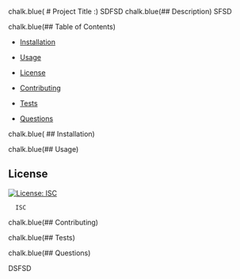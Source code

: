 
  chalk.blue( # Project Title :)
      SDFSD
  chalk.blue(## Description)
      SFSD

  chalk.blue(## Table of Contents)
  * [Installation](#installation)
  * [Usage](#usage)
     
  * [License](#license)
  
  * [Contributing](#contributing)
  * [Tests](#tests)
  * [Questions](#questions)

  chalk.blue( ## Installation)


  chalk.blue(## Usage)




  ## License
         
  [![License: ISC](https://img.shields.io/badge/License-ISC-blue.svg)](https://opensource.org/licenses/ISC)
   
      ISC
  



chalk.blue(## Contributing)



chalk.blue(## Tests)



chalk.blue(## Questions)


DSFSD
